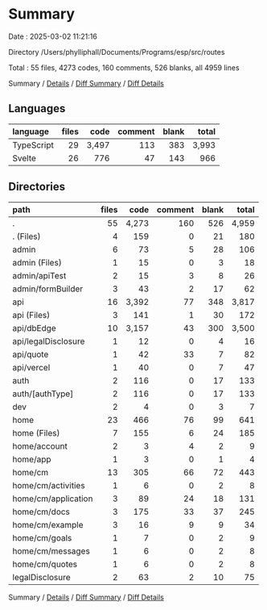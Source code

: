 # Summary

Date : 2025-03-02 11:21:16

Directory /Users/phylliphall/Documents/Programs/esp/src/routes

Total : 55 files,  4273 codes, 160 comments, 526 blanks, all 4959 lines

Summary / [Details](details.md) / [Diff Summary](diff.md) / [Diff Details](diff-details.md)

## Languages
| language | files | code | comment | blank | total |
| :--- | ---: | ---: | ---: | ---: | ---: |
| TypeScript | 29 | 3,497 | 113 | 383 | 3,993 |
| Svelte | 26 | 776 | 47 | 143 | 966 |

## Directories
| path | files | code | comment | blank | total |
| :--- | ---: | ---: | ---: | ---: | ---: |
| . | 55 | 4,273 | 160 | 526 | 4,959 |
| . (Files) | 4 | 159 | 0 | 21 | 180 |
| admin | 6 | 73 | 5 | 28 | 106 |
| admin (Files) | 1 | 15 | 0 | 3 | 18 |
| admin/apiTest | 2 | 15 | 3 | 8 | 26 |
| admin/formBuilder | 3 | 43 | 2 | 17 | 62 |
| api | 16 | 3,392 | 77 | 348 | 3,817 |
| api (Files) | 3 | 141 | 1 | 30 | 172 |
| api/dbEdge | 10 | 3,157 | 43 | 300 | 3,500 |
| api/legalDisclosure | 1 | 12 | 0 | 4 | 16 |
| api/quote | 1 | 42 | 33 | 7 | 82 |
| api/vercel | 1 | 40 | 0 | 7 | 47 |
| auth | 2 | 116 | 0 | 17 | 133 |
| auth/[authType] | 2 | 116 | 0 | 17 | 133 |
| dev | 2 | 4 | 0 | 3 | 7 |
| home | 23 | 466 | 76 | 99 | 641 |
| home (Files) | 7 | 155 | 6 | 24 | 185 |
| home/account | 2 | 3 | 4 | 2 | 9 |
| home/app | 1 | 3 | 0 | 1 | 4 |
| home/cm | 13 | 305 | 66 | 72 | 443 |
| home/cm/activities | 1 | 6 | 0 | 2 | 8 |
| home/cm/application | 3 | 89 | 24 | 18 | 131 |
| home/cm/docs | 3 | 175 | 33 | 37 | 245 |
| home/cm/example | 3 | 16 | 9 | 9 | 34 |
| home/cm/goals | 1 | 7 | 0 | 2 | 9 |
| home/cm/messages | 1 | 6 | 0 | 2 | 8 |
| home/cm/quotes | 1 | 6 | 0 | 2 | 8 |
| legalDisclosure | 2 | 63 | 2 | 10 | 75 |

Summary / [Details](details.md) / [Diff Summary](diff.md) / [Diff Details](diff-details.md)